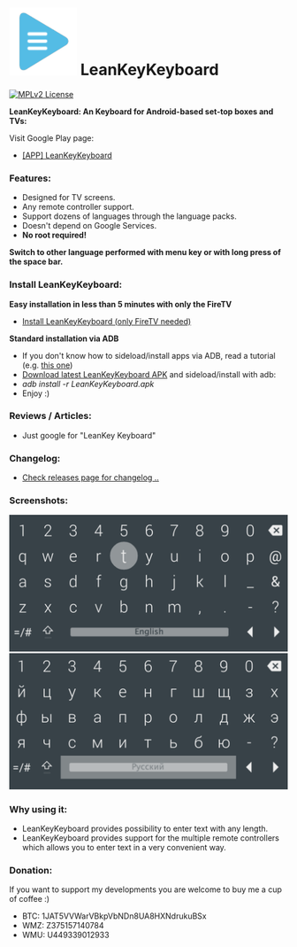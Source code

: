 ![Logo of LeanKeyKeyboard](screenshots/leankeykeyboard-logo_small.png "Logo of LeanKeyKeyboard") LeanKeyKeyboard
=========

[![MPLv2 License](http://img.shields.io/badge/license-MPLv2-blue.svg?style=flat-square)](https://www.mozilla.org/MPL/2.0/)

__LeanKeyKeyboard: An Keyboard for Android-based set-top boxes and TVs:__

Visit Google Play page: 
 * <a href="https://play.google.com/store/apps/details?id=org.liskovsoft.androidtv.rukeyboard" target="_blank">[APP] LeanKeyKeyboard</a>

### Features:

 * Designed for TV screens.
 * Any remote controller support.
 * Support dozens of languages through the language packs.
 * Doesn't depend on Google Services.
 * __No root required!__

__Switch to other language performed with menu key or with long press of the space bar.__

### Install LeanKeyKeyboard:

__Easy installation in less than 5 minutes with only the FireTV__
 * <a href="https://github.com/yuliskov/SmartYouTubeTV/wiki/Install-SmartYouTubeTV-(only-FireTV-needed)">Install LeanKeyKeyboard (only FireTV needed)</a>

__Standard installation via ADB__
 * If you don't know how to sideload/install apps via ADB, read a tutorial (e.g. <a href="http://kodi.wiki/view/HOW-TO:Install_Kodi_on_Fire_TV" target="_blank">this one</a>)
 * <a href="https://github.com/yuliskov/LeanKeyKeyboard/releases" target="_blank">Download latest LeanKeyKeyboard APK</a> and sideload/install with adb: 
 * *adb install -r LeanKeyKeyboard.apk*
 * Enjoy :)
 
### Reviews / Articles:
 * Just google for "LeanKey Keyboard"
 
### Changelog:
 * [Check releases page for changelog ..](https://github.com/yuliskov/LeanKeyKeyboard/releases)

### Screenshots:

![Screenshot of LeanKeyKeyboard](screenshots/leankeykeyboard_screenshot_01.png "Screenshot of LeanKeyKeyboard")
![Screenshot of LeanKeyKeyboard](screenshots/leankeykeyboard_screenshot_02.png "Screenshot of LeanKeyKeyboard")

### Why using it:
 * LeanKeyKeyboard provides possibility to enter text with any length.
 * LeanKeyKeyboard provides support for the multiple remote controllers which allows you to enter text in a very convenient way.
 
### Donation:
If you want to support my developments you are welcome to buy me a cup of coffee :)
 * BTC: 1JAT5VVWarVBkpVbNDn8UA8HXNdrukuBSx
 * WMZ: Z375157140784
 * WMU: U449339012933
